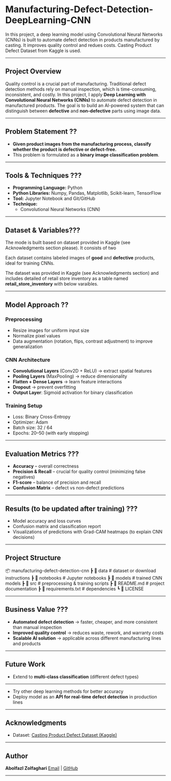 # Manufacturing-Defect-Detection-DeepLearning-CNN

In this project, a deep learning model using Convolutional Neural Networks (CNNs) is built to automate defect detection in products manufactured by casting. It improves quality control and redues costs. Casting Product Defect Dataset from Kaggle is used.

---

## Project Overview
Quality control is a crucial part of manufacturing. Traditional defect detection methods rely on manual inspection, which is time-consuming, inconsistent, and costly. In this project, I apply **Deep Learning with Convolutional Neural Networks (CNNs)** to automate defect detection in manufactured products. The goal is to build an AI-powered system that can distinguish between **defective** and **non-defective** parts using image data.

---

## Problem Statement ?? 
- **Given product images from the manufacturing process, classify whether the product is defective or defect-free.**
- This problem is formulated as a **binary image classification problem**.

---

## Tools & Techniques ???

- **Programming Language:** Python
- **Python Libraries:** Numpy, Pandas, Matplotlib, Scikit-learn, TensorFlow
- **Tool:** Jupyter Notebook and Git/GitHub
- **Technique:**
  - Convolutional Neural Networks (CNN)


---

## Dataset & Variables??? 
The mode is built based on dataset provided in Kaggle (see Acknowledgments section please). It consists of two 


Each dataset contains labeled images of **good** and **defective** products, ideal for training CNNs.  


The dataset was provided in Kaggle (see Acknowledgments section) and includes detailed of retail store inventory as a table named **retail_store_inventory** with below varaibles.








---

## Model Approach ?? 
### Preprocessing
- Resize images for uniform input size  
- Normalize pixel values  
- Data augmentation (rotation, flips, contrast adjustment) to improve generalization  

### CNN Architecture
- **Convolutional Layers** (Conv2D + ReLU) → extract spatial features  
- **Pooling Layers** (MaxPooling) → reduce dimensionality  
- **Flatten + Dense Layers** → learn feature interactions  
- **Dropout** → prevent overfitting  
- **Output Layer**: Sigmoid activation for binary classification  

### Training Setup
- Loss: Binary Cross-Entropy  
- Optimizer: Adam  
- Batch size: 32 / 64  
- Epochs: 20–50 (with early stopping)  

---

## Evaluation Metrics ???
- **Accuracy** – overall correctness  
- **Precision & Recall** – crucial for quality control (minimizing false negatives)  
- **F1-score** – balance of precision and recall  
- **Confusion Matrix** – defect vs non-defect predictions  

---

## Results (to be updated after training) ???
- Model accuracy and loss curves  
- Confusion matrix and classification report  
- Visualizations of predictions with Grad-CAM heatmaps (to explain CNN decisions)  

---

## Project Structure 
📦 manufacturing-defect-detection-cnn
┣ 📂 data # dataset or download instructions
┣ 📂 notebooks # Jupyter notebooks
┣ 📂 models # trained CNN models
┣ 📂 src # preprocessing & training scripts
┣ 📄 README.md # project documentation
┣ 📄 requirements.txt # dependencies
┗ 📄 LICENSE








---

## Business Value ??? 
- **Automated defect detection** → faster, cheaper, and more consistent than manual inspection  
- **Improved quality control** → reduces waste, rework, and warranty costs  
- **Scalable AI solution** → applicable across different manufacturing lines and products  

---

## Future Work
- Extend to **multi-class classification** (different defect types)

---


- Try other deep learning methods for better accuracy  
- Deploy model as an **API for real-time defect detection** in production lines  

---

## Acknowledgments
- Dataset: [Casting Product Defect Dataset (Kaggle)](https://www.kaggle.com/datasets/ravirajsinh45/real-life-industrial-dataset-of-casting-product)

---

## Author

**Abolfazl Zolfaghari**
[Email](ab.zolfaghari.abbasghaleh) | [GitHub](https://github.com/abolfazl6678)

---
